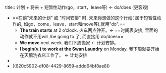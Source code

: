 title:: 计划 + 将来 + 短暂性动作(go，start，leave等) ← do/does (更客观)

- ==在谈"未来的计划" 或 "时间安排" 时, 未来你想做的这个行动( 属于短暂性动作的, 如go，come，leave，start和move等),就用"do".==
	- **The train starts** at 2 o’clock. 火车两点钟开。<- ==时间表安排, 里面的动作就不用will /be going to 了, 而直接用 do/does==
	- **We move** next week. 我们下周搬家 ← 计划安排。
	- **I begin(v.) to work at the Swan Laundry** on Monday. 我下周就要开始在天鹅洗衣店工作了。 ← 计划安排
-
- ((620c5902-df08-4429-8659-addd64bf8ae8))